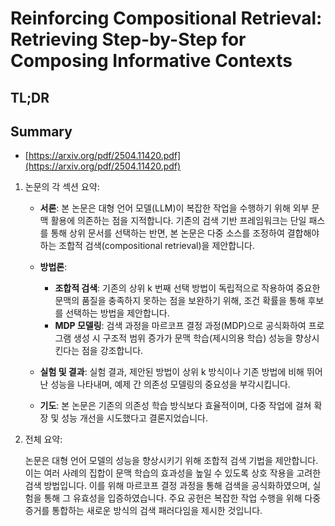 # Reinforcing Compositional Retrieval: Retrieving Step-by-Step for Composing Informative Contexts
## TL;DR
## Summary
- [https://arxiv.org/pdf/2504.11420.pdf](https://arxiv.org/pdf/2504.11420.pdf)

1. 논문의 각 섹션 요약:

   - **서론**: 본 논문은 대형 언어 모델(LLM)이 복잡한 작업을 수행하기 위해 외부 문맥 활용에 의존하는 점을 지적합니다. 기존의 검색 기반 프레임워크는 단일 패스를 통해 상위 문서를 선택하는 반면, 본 논문은 다중 소스를 조정하여 결합해야 하는 조합적 검색(compositional retrieval)을 제안합니다.

   - **방법론**:
     - **조합적 검색**: 기존의 상위 k 번째 선택 방법이 독립적으로 작용하여 중요한 문맥의 품질을 충족하지 못하는 점을 보완하기 위해, 조건 확률을 통해 후보를 선택하는 방법을 제안합니다.
     - **MDP 모델링**: 검색 과정을 마르코프 결정 과정(MDP)으로 공식화하여 프로그램 생성 시 구조적 범위 증가가 문맥 학습(제시의용 학습) 성능을 향상시킨다는 점을 강조합니다.

   - **실험 및 결과**: 실험 결과, 제안된 방법이 상위 k 방식이나 기존 방법에 비해 뛰어난 성능을 나타내며, 예제 간 의존성 모델링의 중요성을 부각시킵니다.

   - **기도**: 본 논문은 기존의 의존성 학습 방식보다 효율적이며, 다중 작업에 걸쳐 확장 및 성능 개선을 시도했다고 결론지었습니다.

2. 전체 요약:

   논문은 대형 언어 모델의 성능을 향상시키기 위해 조합적 검색 기법을 제안합니다. 이는 여러 사례의 집합이 문맥 학습의 효과성을 높일 수 있도록 상호 작용을 고려한 검색 방법입니다. 이를 위해 마르코프 결정 과정을 통해 검색을 공식화하였으며, 실험을 통해 그 유효성을 입증하였습니다. 주요 공헌은 복잡한 작업 수행을 위해 다중 증거를 통합하는 새로운 방식의 검색 패러다임을 제시한 것입니다.